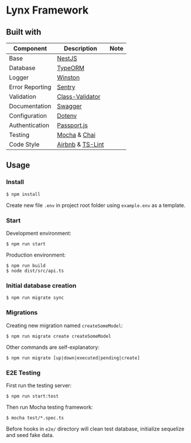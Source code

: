 # Lynx Framework

## Built with

 Component |                  Description                    | Note
---------- | ----------------------------------------------- | ---
Base       | [NestJS](https://nestjs.com)                    |
Database   | [TypeORM](http://typeorm.io/)                   |
Logger     | [Winston](https://github.com/winstonjs/winston) |
Error Reporting| [Sentry](https://sentry.io/welcome/)        |
Validation | [Class-Validator](https://github.com/typestack/class-validator)|
Documentation| [Swagger](https://swagger.io)                 |
Configuration| [Dotenv](https://github.com/motdotla/dotenv)  |
Authentication| [Passport.js](http://www.passportjs.org)     |
Testing    | [Mocha](https://mochajs.org) & [Chai](http://chaijs.com)|
Code Style | [Airbnb](https://github.com/airbnb/javascript) & [TS-Lint](https://palantir.github.io/tslint/)|

## Usage

### Install
```
$ npm install
```
Create new file `.env` in project root folder using `example.env` as a template. 

### Start

Development environment:
```
$ npm run start
```

Production environment:
```
$ npm run build
$ node dist/src/api.ts
```

### Initial database creation
```
$ npm run migrate sync
```

### Migrations
Creating new migration named `createSomeModel`:
```
$ npm run migrate create createSomeModel
```
Other commands are self-explanatory:
```
$ npm run migrate [up|down|executed|pending|create]
```

### E2E Testing
First run the testing server:
```
$ npm run start:test
```
Then run Mocha testing framework:
```
$ mocha test/*.spec.ts
```
Before hooks in `e2e/` directory will clean test database, initialize sequelize and seed fake data.
